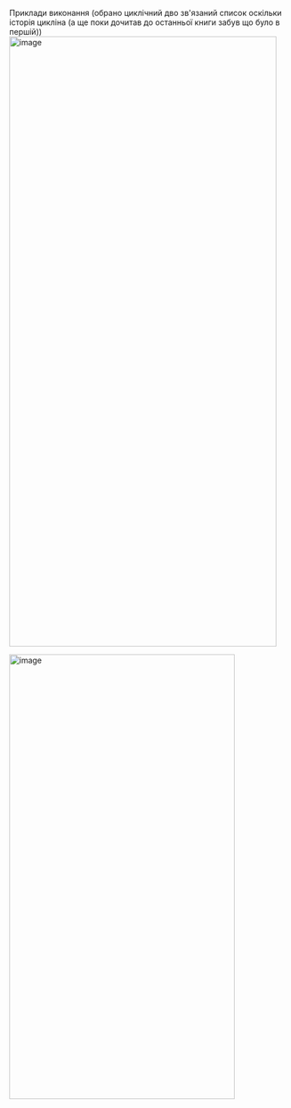 Приклади виконання (обрано циклічний дво зв'язаний список оскільки історія цикліна (а ще поки дочитав до останньої книги забув що було в першій)) 
<img width="480" height="1096" alt="image" src="https://github.com/user-attachments/assets/2b729f35-64f5-4bea-a18d-67ab2d8e9349" />

<img width="405" height="799" alt="image" src="https://github.com/user-attachments/assets/f379fe9b-567f-4ff3-9fe4-813436f9b690" />
